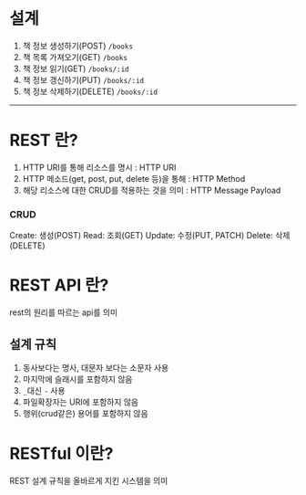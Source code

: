 # 설계

1. 책 정보 생성하기(POST)
   `/books`
2. 책 목록 가져오기(GET)
   `/books`
3. 책 정보 읽기(GET)
   `/books/:id`
4. 책 정보 갱신하기(PUT)
   `/books/:id`
5. 책 정보 삭제하기(DELETE)
   `/books/:id`

---

# REST 란?

1. HTTP URI를 통해 리소스를 명시 : HTTP URI
2. HTTP 메소드(get, post, put, delete 등)을 통해 : HTTP Method
3. 해당 리소스에 대한 CRUD를 적용하는 것을 의미 : HTTP Message Payload

### CRUD

Create: 생성(POST)
Read: 조회(GET)
Update: 수정(PUT, PATCH)
Delete: 삭제(DELETE)

# REST API 란?

rest의 원리를 따르는 api를 의미

## 설계 규칙

1. 동사보다는 명사, 대문자 보다는 소문자 사용
2. 마지막에 슬래시를 포함하지 않음
3. `_`대신 `-` 사용
4. 파일확장자는 URI에 포함하지 않음
5. 행위(crud같은) 용어를 포함하지 않음

# RESTful 이란?

REST 설계 규칙을 올바르게 지킨 시스템을 의미
